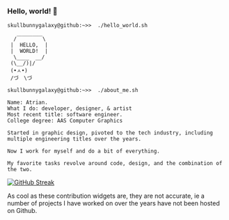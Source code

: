 ### Hello, world! :ocean: 

```console
skullbunnygalaxy@github:~>>  ./hello_world.sh

  /￣￣￣￣￣\
 |  HELLO,  | 
 |  WORLD!  |
  \____  __/ 
 (\__/)|/ 
 (•ㅅ•)  
 /づ　\づ

```

```console
skullbunnygalaxy@github:~>>  ./about_me.sh

Name: Atrian. 
What I do: developer, designer, & artist
Most recent title: software engineer.
College degree: AAS Computer Graphics 

Started in graphic design, pivoted to the tech industry, including multiple engineering titles over the years.

Now I work for myself and do a bit of everything.

My favorite tasks revolve around code, design, and the combination of the two.

```


[![GitHub Streak](http://github-readme-streak-stats.herokuapp.com?user=skullbunnygalaxy&theme=shades-of-purple&background=1C063F&sideNums=6354E2&fire=FF00D4&currStreakNum=7D18FF)](https://git.io/streak-stats)

As cool as these contribution widgets are, they are not accurate, ie a number of projects I have worked on over the years have not been hosted on Github.

<!--
**lunitaire/lunitaire** is a ✨ _special_ ✨ repository because its `README.md` (this file) appears on your GitHub profile.

Here are some ideas to get you started:

- 🔭 I’m currently working on ...
- 🌱 I’m currently learning ...
- 👯 I’m looking to collaborate on ...
- 🤔 I’m looking for help with ...
- 💬 Ask me about ...
- 📫 How to reach me: ...
- 😄 Pronouns: ...
- ⚡ Fun fact: ...
-->
